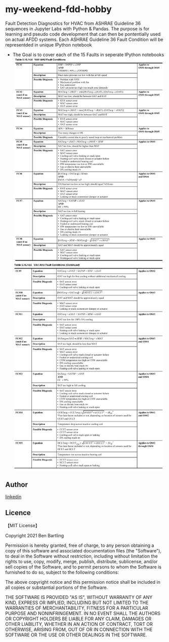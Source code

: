 # my-weekend-fdd-hobby
Fault Detection Diagnostics for HVAC from ASHRAE Guideline 36 sequences in Jupyter Labs with Python & Pandas. The purpose is for learning and pseudo code development that can then be pontentially used on actual AFDD systems. Each ASHRAE Guideline 36 Fault Condition will be representded in unique IPython notebook

* The Goal is to cover each of the 15 Faults in seperate IPython notebooks
![fc_tables1](/images/fc_tables1.PNG)
![fc_tables2](/images/fc_tables2.PNG)

## Author

[linkedin](https://www.linkedin.com/in/ben-bartling-cem-cmvp-510a0961/)

## Licence

【MIT License】

Copyright 2021 Ben Bartling

Permission is hereby granted, free of charge, to any person obtaining a copy of this software and associated documentation files (the "Software"), to deal in the Software without restriction, including without limitation the rights to use, copy, modify, merge, publish, distribute, sublicense, and/or sell copies of the Software, and to permit persons to whom the Software is furnished to do so, subject to the following conditions:

The above copyright notice and this permission notice shall be included in all copies or substantial portions of the Software.

THE SOFTWARE IS PROVIDED "AS IS", WITHOUT WARRANTY OF ANY KIND, EXPRESS OR IMPLIED, INCLUDING BUT NOT LIMITED TO THE WARRANTIES OF MERCHANTABILITY, FITNESS FOR A PARTICULAR PURPOSE AND NONINFRINGEMENT. IN NO EVENT SHALL THE AUTHORS OR COPYRIGHT HOLDERS BE LIABLE FOR ANY CLAIM, DAMAGES OR OTHER LIABILITY, WHETHER IN AN ACTION OF CONTRACT, TORT OR OTHERWISE, ARISING FROM, OUT OF OR IN CONNECTION WITH THE SOFTWARE OR THE USE OR OTHER DEALINGS IN THE SOFTWARE.

